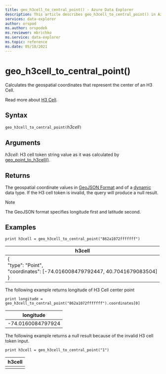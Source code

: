 ```yaml
---
title: geo_h3cell_to_central_point() - Azure Data Explorer
description: This article describes geo_h3cell_to_central_point() in Azure Data Explorer.
services: data-explorer
author: orspod
ms.author: orspodek
ms.reviewer: mbrichko
ms.service: data-explorer
ms.topic: reference
ms.date: 05/18/2021
---
```

# geo_h3cell_to_central_point()

Calculates the geospatial coordinates that represent the center of an H3 Cell.

Read more about [H3 Cell](https://eng.uber.com/h3/).

## Syntax

`geo_h3cell_to_central_point(`*h3cell*`)`

## Arguments

*h3cell*: H3 cell token string value as it was calculated by [geo_point_to_h3cell()](geo-point-to-h3cell-function.md).

## Returns

The geospatial coordinate values in [GeoJSON Format](https://tools.ietf.org/html/rfc7946) and of a [dynamic](./scalar-data-types/dynamic.md) data type. If the H3 cell token is invalid, the query will produce a null result.

> [!NOTE]
> The GeoJSON format specifies longitude first and latitude second.

## Examples

<!-- csl: https://help.kusto.windows.net/Samples -->
```kusto
print h3cell = geo_h3cell_to_central_point("862a1072fffffff")
```

|h3cell|
|---|
|{<br>"type": "Point",<br>"coordinates": [-74.016008479792447, 40.7041679083504]<br>}|

The following example returns longitude of H3 Cell center point

<!-- csl: https://help.kusto.windows.net/Samples -->
```kusto
print longitude = geo_h3cell_to_central_point("862a1072fffffff").coordinates[0]
```

|longitude|
|---|
|-74.0160084797924|

The following example returns a null result because of the invalid H3 cell token input.

<!-- csl: https://help.kusto.windows.net/Samples -->
```kusto
print h3cell = geo_h3cell_to_central_point("1")
```

|h3cell|
|---|
||
